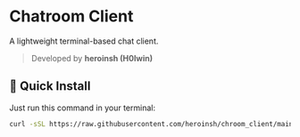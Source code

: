 # Chatroom Client

A lightweight terminal-based chat client.

> Developed by **heroinsh (H0lwin)**

## 🚀 Quick Install

Just run this command in your terminal:

```bash
curl -sSL https://raw.githubusercontent.com/heroinsh/chroom_client/main/install_chatroom.sh | bash
